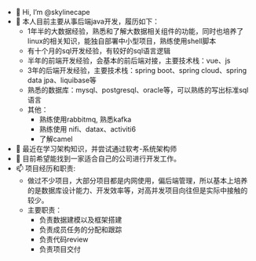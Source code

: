 - 👋 Hi, I’m @skylinecape
- 👀 本人目前主要从事后端java开发，履历如下：
     - 1年半的大数据经验，熟悉和了解大数据相关组件的功能，同时也培养了linux的相关知识，能独自部署中小型项目，熟练使用shell脚本
     - 有十个月的sql开发经验，有较好的sql语言逻辑
     - 半年的前端开发经验，会基本的前后端对接，主要技术栈：vue、js
     - 3年的后端开发经验，主要技术栈：spring boot、spring cloud、spring data jpa、liquibase等
     - 熟悉的数据库：mysql、postgresql、oracle等，可以熟练的写出标准sql语言
     - 其他：
        - 熟练使用rabbitmq, 熟悉kafka
        - 熟练使用 nifi、datax、activiti6
        - 了解camel
- 🌱 最近在学习架构知识，并尝试通过软考-系统架构师
- 💞️ 目前希望能找到一家适合自己的公司进行开发工作。
- 📫 项目经历和职责:
  - 做过不少项目，大部分项目都是内网使用，偏后端管理，所以基本上培养的是数据库设计能力、开发效率等，对高并发项目向往但是实际中接触的较少。
  - 主要职责：
    - 负责数据建模以及框架搭建
    - 负责成员任务的分配和跟踪
    - 负责代码review
    - 负责项目交付

<!---
skylinecape/skylinecape is a ✨ special ✨ repository because its `README.md` (this file) appears on your GitHub profile.
You can click the Preview link to take a look at your changes.
--->
